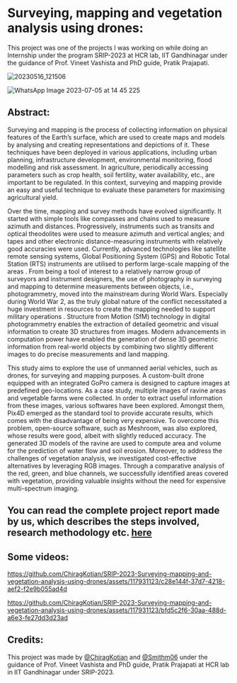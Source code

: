 # Surveying, mapping and vegetation analysis using drones:
This project was one of the projects I was working on while doing an Internship under the program SRIP-2023 at HCR lab, IIT Gandhinagar under the guidance of Prof. Vineet Vashista and PhD guide, Pratik Prajapati.

![20230516_121506](https://github.com/ChiragKotian/SRIP-2023-Surveying-mapping-and-vegetation-analysis-using-drones/assets/117931123/d72e5aae-bf55-4502-94f7-c622020f13d9)



![WhatsApp Image 2023-07-05 at 14 45 225](https://github.com/ChiragKotian/SRIP-2023-Surveying-mapping-and-vegetation-analysis-using-drones/assets/117931123/097475b4-c1ba-4612-aa18-de4058b72d5c)

## Abstract: 
Surveying and mapping is the process of collecting information on physical features of the Earth’s surface, which are used to create maps and models by analysing and creating
 representations and depictions of it. These techniques have been deployed in various
 applications, including urban planning, infrastructure development, environmental
 monitoring, flood modelling and risk assessment. In agriculture, periodically accessing
 parameters such as crop health, soil fertility, water availability, etc., are important to be
 regulated. In this context, surveying and mapping provide an easy and useful technique to
 evaluate these parameters for maximising agricultural yield.

Over the time, mapping and survey methods have evolved significantly. It started with simple
 tools like compasses and chains used to measure azimuth and distances. Progressively,
 instruments such as transits and optical theodolites were used to measure azimuth and vertical
 angles; and tapes and other electronic distance-measuring instruments with relatively good
 accuracies were used. Currently, advanced technologies like satellite remote sensing systems,
 Global Positioning System (GPS) and Robotic Total Station (RTS) instruments are utilised to
 perform large-scale mapping of the areas
. From being a tool of interest to a relatively
 narrow group of surveyors and instrument designers, the use of photography in surveying and
 mapping to determine measurements between objects, i.e., photogrammetry, moved into the
 mainstream during World Wars. Especially during World War 2, as the truly global nature of
 the conflict necessitated a huge investment in resources to create the mapping needed to
 support military operations
. Structure from Motion (SfM)
 technology in digital
 photogrammetry enables the extraction of detailed geometric and visual information to create
 3D structures from images. Modern advancements in computation power have enabled the
 generation of dense 3D geometric information from real-world objects by combining two
 slightly different images to do precise measurements and land mapping.
 
This study aims to explore the use of unmanned aerial vehicles, such as drones, for surveying
 and mapping purposes. A custom-built drone equipped with an integrated GoPro camera is
 designed to capture images at predefined geo-locations. As a case study, multiple images of
 ravine areas and vegetable farms were collected. In order to extract useful information from
 these images, various softwares have been explored. Amongst them, Pix4D emerged as the
 standard tool to provide accurate results, which comes with the disadvantage of being very
 expensive. To overcome this problem, open-source software, such as Meshroom, was also
 explored, whose results were good, albeit with slightly reduced accuracy. The generated 3D
 models of the ravine are used to compute area and volume for the prediction of water flow
 and soil erosion. Moreover, to address the challenges of vegetation analysis, we investigated
 cost-effective alternatives by leveraging RGB images. Through a comparative analysis of the
 red, green, and blue channels, we successfully identified areas covered with vegetation,
 providing valuable insights without the need for expensive multi-spectrum imaging.

 ## You can read the complete project report made by us, which describes the steps involved, research methodology etc. [here](https://github.com/ChiragKotian/SRIP-2023-Surveying-mapping-and-vegetation-analysis-using-drones/blob/main/SRIP___Chirag_and_Smit___Drone_Survey_compressed.pdf)

## Some videos:



https://github.com/ChiragKotian/SRIP-2023-Surveying-mapping-and-vegetation-analysis-using-drones/assets/117931123/c28e144f-37d7-4218-aef2-f2e9b055ad4d







https://github.com/ChiragKotian/SRIP-2023-Surveying-mapping-and-vegetation-analysis-using-drones/assets/117931123/bfd5c2f6-30aa-488d-a6e3-fe27dd3d23ad





## Credits:
This project was made by [@ChiragKotian](https://github.com/ChiragKotian) and [@Smithm06](https://github.com/Smitm06) under the guidance of Prof. Vineet Vashista and PhD guide, Pratik Prajapati at HCR lab in IIT Gandhinagar under SRIP-2023.
